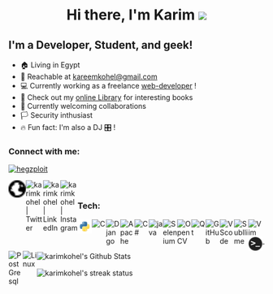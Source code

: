 <h1 align="center">Hi there, I'm Karim <img src="https://media.giphy.com/media/hvRJCLFzcasrR4ia7z/giphy.gif" width="25px"></h1>


## I'm a Developer, Student, and geek!
- 🏠 Living in Egypt
- 📨 Reachable at kareemkohel@gmail.com
- 💻 Currently working as a freelance [web-developer][website] !
- 📝 Check out my [online Library](https://drive.google.com/drive/folders/1Cx0w0peYKWUr_3B_wMyeUi2RF0wzpLDK?usp=sharing) for interesting books
- 👥 Currently welcoming collaborations
- 🏳 Security inthusiast
- 🔥 Fun fact: I'm also a DJ 🎛 !

### Connect with me:
<p align="left"> <a href="https://twitter.com/karimkohel" target="blank"><img src="https://img.shields.io/twitter/follow/karimkohel?logo=twitter&style=for-the-badge" alt="hegzploit" /></a> </p>

[<img align="left" alt="karimkohel.com" width="34px" src="https://raw.githubusercontent.com/iconic/open-iconic/master/svg/globe.svg" />][website]
[<img align="left" alt="karimkohel | Twitter" width="34px" src="https://cdn.jsdelivr.net/npm/simple-icons@v3/icons/twitter.svg" />][twitter]
[<img align="left" alt="karimkohel | LinkedIn" width="34px" src="https://cdn.jsdelivr.net/npm/simple-icons@v3/icons/linkedin.svg" />][linkedin]
[<img align="left" alt="karimkohel | Instagram" width="34px" src="https://cdn.jsdelivr.net/npm/simple-icons@v3/icons/instagram.svg" />][instagram]

<br />

### Tech:

<img align="left" alt="Python3" width="28px" src="https://raw.githubusercontent.com/github/explore/80688e429a7d4ef2fca1e82350fe8e3517d3494d/topics/python/python.png" />

<img align="left" alt="C" width="28px" src="https://seeklogo.com/images/C/c-programming-language-logo-9B32D017B1-seeklogo.com.png" />

<img align="left" alt="Django" width="28px" src="https://john-bagiliko.github.io/images/logos/django.png" />

<img align="left" alt="Apache" width="28px" src="https://endertech.com/wp-content/uploads/2017/09/apache-logo.png" />

<img align="left" alt="C#" width="28px" src="https://img.icons8.com/color/48/000000/c-sharp-logo-2.png" />

<img align="left" alt="java" width="28px" src="https://img.icons8.com/color/48/000000/java-coffee-cup-logo.png" />

<img align="left" alt="Selenium" width="28px" src="https://www.drupal.org/files/styles/grid-3/public/images/big-logo.png?itok=MOZk5YZl" />

<img align="left" alt="OpenCV" width="28px" src="https://i.stack.imgur.com/ez8QV.png" />

<img align="left" alt="Qt" width="28px" src="https://www.claysol.com/public/images/qt.png" />

<img align="left" alt="GitHub" width="28px" src="https://img.icons8.com/fluent/50/000000/github.png" />

<img align="left" alt="VScode" width="28px" src="https://img.icons8.com/fluent/48/000000/visual-studio-code-2019.png" />

<img align="left" alt="Subllime" width="28px" src="https://upload.wikimedia.org/wikipedia/en/d/d2/Sublime_Text_3_logo.png" />

<img align="left" alt="Vim" width="28px" src="http://www.sromero.org/wiki/_media/linux/aplicaciones/vimman/vim-editor_logo.png" />

<img align="left" alt="Terminal" width="28px" src="https://raw.githubusercontent.com/github/explore/80688e429a7d4ef2fca1e82350fe8e3517d3494d/topics/terminal/terminal.png" />

<img align="left" alt="PostGresql" width="28px" src="https://upload.wikimedia.org/wikipedia/commons/thumb/2/29/Postgresql_elephant.svg/540px-Postgresql_elephant.svg.png" />

<img align="left" alt="Linux" width="28px" src="https://cdn.pixabay.com/photo/2017/01/31/16/57/linux-2025536_960_720.png" />

<br />
<br />

---

<img align="center" alt="karimkohel's Github Stats" src="https://github-readme-stats.vercel.app/api?username=karimkohel&show_icons=true&hide_border=true&count_private=true&bg_color=35,0b0c12,0e1535&title_color=fff&text_color=fff&icon_color=fff" />

<p><img align="center" src="https://github-readme-streak-stats.herokuapp.com/?user=karimkohel&bg_color=35,0b0c12,0e1535&title_color=fff&text_color=fff&icon_color=fff&hide_border=true" alt="karimkohel's streak status" /></p>

[website]: https://www.karimkohel.com
[twitter]: https://twitter.com/karimkohel
[linkedin]: https://linkedin.com/in/karimkohel
[instagram]: https://instagram.com/karimkohel
